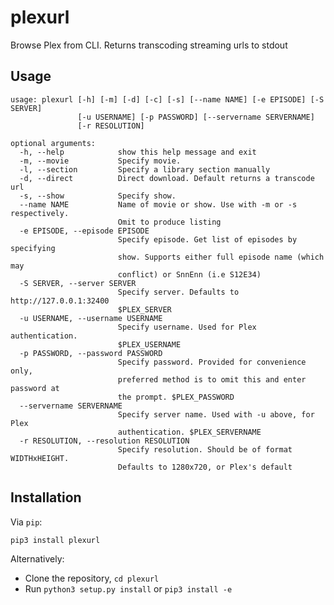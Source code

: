 plexurl
=======

Browse Plex from CLI. Returns transcoding streaming urls to stdout

Usage
-----

    usage: plexurl [-h] [-m] [-d] [-c] [-s] [--name NAME] [-e EPISODE] [-S SERVER]
                   [-u USERNAME] [-p PASSWORD] [--servername SERVERNAME]
                   [-r RESOLUTION]

    optional arguments:
      -h, --help            show this help message and exit
      -m, --movie           Specify movie.
      -l, --section         Specify a library section manually
      -d, --direct          Direct download. Default returns a transcode url
      -s, --show            Specify show.
      --name NAME           Name of movie or show. Use with -m or -s respectively.
                            Omit to produce listing
      -e EPISODE, --episode EPISODE
                            Specify episode. Get list of episodes by specifying
                            show. Supports either full episode name (which may
                            conflict) or SnnEnn (i.e S12E34)
      -S SERVER, --server SERVER
                            Specify server. Defaults to http://127.0.0.1:32400
                            $PLEX_SERVER
      -u USERNAME, --username USERNAME
                            Specify username. Used for Plex authentication.
                            $PLEX_USERNAME
      -p PASSWORD, --password PASSWORD
                            Specify password. Provided for convenience only,
                            preferred method is to omit this and enter password at
                            the prompt. $PLEX_PASSWORD
      --servername SERVERNAME
                            Specify server name. Used with -u above, for Plex
                            authentication. $PLEX_SERVERNAME
      -r RESOLUTION, --resolution RESOLUTION
                            Specify resolution. Should be of format WIDTHxHEIGHT.
                            Defaults to 1280x720, or Plex's default

Installation
------------

Via `pip`:

    pip3 install plexurl

Alternatively:

 * Clone the repository, `cd plexurl`
 * Run `python3 setup.py install` or `pip3 install -e`
